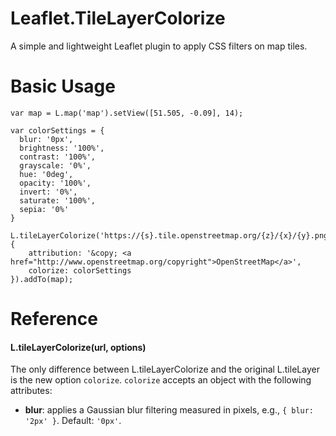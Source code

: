 # Leaflet.TileLayerColorize
A simple and lightweight Leaflet plugin to apply CSS filters on map tiles.

# Basic Usage
    var map = L.map('map').setView([51.505, -0.09], 14);
    
    var colorSettings = {
      blur: '0px',
      brightness: '100%',
      contrast: '100%',
      grayscale: '0%',
      hue: '0deg',
      opacity: '100%',
      invert: '0%',
      saturate: '100%',
      sepia: '0%'
    }

    L.tileLayerColorize('https://{s}.tile.openstreetmap.org/{z}/{x}/{y}.png', {
		attribution: '&copy; <a href="http://www.openstreetmap.org/copyright">OpenStreetMap</a>',
	    colorize: colorSettings
    }).addTo(map);
    
# Reference

#### L.tileLayerColorize(url, options)

The only difference between L.tileLayerColorize and the original L.tileLayer is the new option `colorize`. 
`colorize` accepts an object with the following attributes:
 - **blur**: applies a Gaussian blur filtering measured in pixels, e.g., `{ blur: '2px' }`. Default: `'0px'`.
